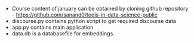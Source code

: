   * Course content of january can be obtained by cloning github repository -  https://github.com/sanand0/tools-in-data-science-public 
  * discourse.py contains python script to get required discourse data
  * app.py contains main application
  * data.db is a  databasefile for embeddings.
